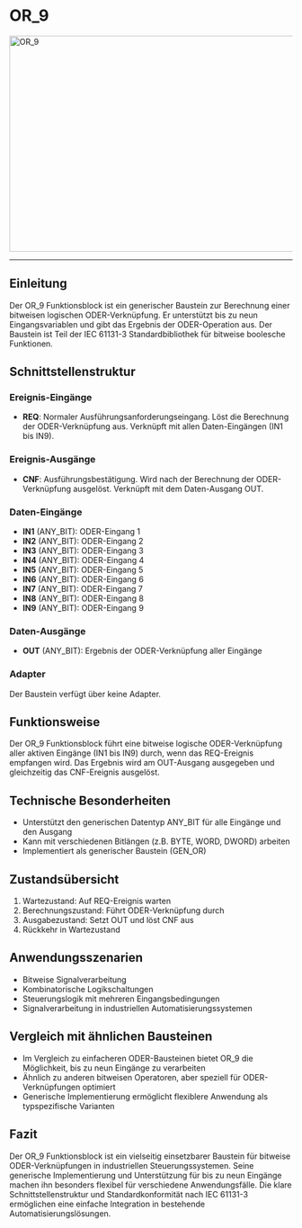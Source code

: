 # OR_9

<img width="1109" height="384" alt="OR_9" src="https://github.com/user-attachments/assets/32910d98-c116-4a57-b0e3-bcb3ac9241a5" />

* * * * * * * * * *
## Einleitung
Der OR_9 Funktionsblock ist ein generischer Baustein zur Berechnung einer bitweisen logischen ODER-Verknüpfung. Er unterstützt bis zu neun Eingangsvariablen und gibt das Ergebnis der ODER-Operation aus. Der Baustein ist Teil der IEC 61131-3 Standardbibliothek für bitweise boolesche Funktionen.

## Schnittstellenstruktur

### **Ereignis-Eingänge**
- **REQ**: Normaler Ausführungsanforderungseingang. Löst die Berechnung der ODER-Verknüpfung aus. Verknüpft mit allen Daten-Eingängen (IN1 bis IN9).

### **Ereignis-Ausgänge**
- **CNF**: Ausführungsbestätigung. Wird nach der Berechnung der ODER-Verknüpfung ausgelöst. Verknüpft mit dem Daten-Ausgang OUT.

### **Daten-Eingänge**
- **IN1** (ANY_BIT): ODER-Eingang 1
- **IN2** (ANY_BIT): ODER-Eingang 2
- **IN3** (ANY_BIT): ODER-Eingang 3
- **IN4** (ANY_BIT): ODER-Eingang 4
- **IN5** (ANY_BIT): ODER-Eingang 5
- **IN6** (ANY_BIT): ODER-Eingang 6
- **IN7** (ANY_BIT): ODER-Eingang 7
- **IN8** (ANY_BIT): ODER-Eingang 8
- **IN9** (ANY_BIT): ODER-Eingang 9

### **Daten-Ausgänge**
- **OUT** (ANY_BIT): Ergebnis der ODER-Verknüpfung aller Eingänge

### **Adapter**
Der Baustein verfügt über keine Adapter.

## Funktionsweise
Der OR_9 Funktionsblock führt eine bitweise logische ODER-Verknüpfung aller aktiven Eingänge (IN1 bis IN9) durch, wenn das REQ-Ereignis empfangen wird. Das Ergebnis wird am OUT-Ausgang ausgegeben und gleichzeitig das CNF-Ereignis ausgelöst.

## Technische Besonderheiten
- Unterstützt den generischen Datentyp ANY_BIT für alle Eingänge und den Ausgang
- Kann mit verschiedenen Bitlängen (z.B. BYTE, WORD, DWORD) arbeiten
- Implementiert als generischer Baustein (GEN_OR)

## Zustandsübersicht
1. Wartezustand: Auf REQ-Ereignis warten
2. Berechnungszustand: Führt ODER-Verknüpfung durch
3. Ausgabezustand: Setzt OUT und löst CNF aus
4. Rückkehr in Wartezustand

## Anwendungsszenarien
- Bitweise Signalverarbeitung
- Kombinatorische Logikschaltungen
- Steuerungslogik mit mehreren Eingangsbedingungen
- Signalverarbeitung in industriellen Automatisierungssystemen

## Vergleich mit ähnlichen Bausteinen
- Im Vergleich zu einfacheren ODER-Bausteinen bietet OR_9 die Möglichkeit, bis zu neun Eingänge zu verarbeiten
- Ähnlich zu anderen bitweisen Operatoren, aber speziell für ODER-Verknüpfungen optimiert
- Generische Implementierung ermöglicht flexiblere Anwendung als typspezifische Varianten

## Fazit
Der OR_9 Funktionsblock ist ein vielseitig einsetzbarer Baustein für bitweise ODER-Verknüpfungen in industriellen Steuerungssystemen. Seine generische Implementierung und Unterstützung für bis zu neun Eingänge machen ihn besonders flexibel für verschiedene Anwendungsfälle. Die klare Schnittstellenstruktur und Standardkonformität nach IEC 61131-3 ermöglichen eine einfache Integration in bestehende Automatisierungslösungen.
